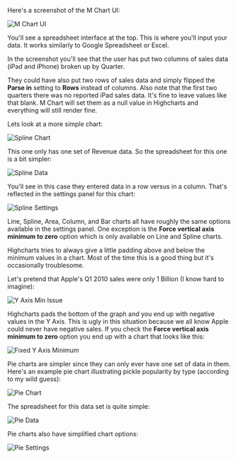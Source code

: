 Here's a screenshot of the M Chart UI:

![M Chart UI](https://methnen.com/misc/m-chart/ui.png)

You'll see a spreadsheet interface at the top.  This is where you'll input your data.  It works similarly to Google Spreadsheet or Excel.

In the screenshot you'll see that the user has put two columns of sales data (iPad and iPhone) broken up by Quarter.

They could have also put two rows of sales data and simply flipped the **Parse in** setting to **Rows** instead of columns.  Also note that the first two quarters there was no reported iPad sales data.  It's fine to leave values like that blank.  M Chart will set them as a null value in Highcharts and everything will still render fine.

Lets look at a more simple chart:

![Spline Chart](https://methnen.com/misc/m-chart/spline.png)

This one only has one set of Revenue data.  So the spreadsheet for this one is a bit simpler:

![Spline Data](https://methnen.com/misc/m-chart/spline-data.png)

You'll see in this case they entered data in a row versus in a column.  That's reflected in the settings panel for this chart:

![Spline Settings](https://methnen.com/misc/m-chart/spline-settings.png)

Line, Spline, Area, Column, and Bar charts all have roughly the same options available in the settings panel.  One exception is the **Force vertical axis minimum to zero** option which is only available on Line and Spline charts.

Highcharts tries to always give a little padding above and below the minimum values in a chart.  Most of the time this is a good thing but it's occasionally troublesome. 

Let's pretend that Apple's Q1 2010 sales were only 1 Billion (I know hard to imagine):

![Y Axis Min Issue](https://methnen.com/misc/m-chart/y-axis-min-problem-example.png)

Highcharts pads the bottom of the graph and you end up with negative values in the Y Axis.  This is ugly in this situation because we all know Apple could never have negative sales.  If you check the **Force vertical axis minimum to zero** option you end up with a chart that looks like this:

![Fixed Y Axis Minimum](https://methnen.com/misc/m-chart/y-axis-min-fixed-example.png)

Pie charts are simpler since they can only ever have one set of data in them.  Here's an example pie chart illustrating pickle popularity by type (according to my wild guess):

![Pie Chart](https://methnen.com/misc/m-chart/pie.png)

The spreadsheet for this data set is quite simple:

![Pie Data](https://methnen.com/misc/m-chart/pie-data.png)

Pie charts also have simplified chart options:

![Pie Settings](https://methnen.com/misc/m-chart/pie-settings.png)